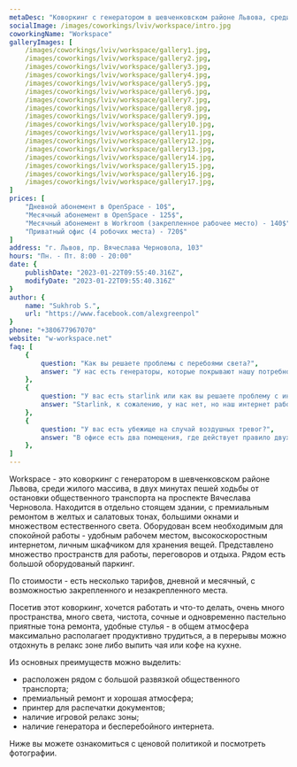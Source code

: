 ```yaml
---
metaDesc: "Коворкинг с генератором в шевченковском районе Львова, среди жилого массива, в двух минутах пешей ходьбы от остановки общественного транспорта на проспекте Вячеслава Черновола."
socialImage: /images/coworkings/lviv/workspace/intro.jpg
coworkingName: "Workspace"
galleryImages: [
	/images/coworkings/lviv/workspace/gallery1.jpg,
	/images/coworkings/lviv/workspace/gallery2.jpg,
	/images/coworkings/lviv/workspace/gallery3.jpg,
	/images/coworkings/lviv/workspace/gallery4.jpg,
	/images/coworkings/lviv/workspace/gallery5.jpg,
	/images/coworkings/lviv/workspace/gallery6.jpg,
	/images/coworkings/lviv/workspace/gallery7.jpg,
	/images/coworkings/lviv/workspace/gallery8.jpg,
	/images/coworkings/lviv/workspace/gallery9.jpg,
	/images/coworkings/lviv/workspace/gallery10.jpg,
	/images/coworkings/lviv/workspace/gallery11.jpg,
	/images/coworkings/lviv/workspace/gallery12.jpg,
	/images/coworkings/lviv/workspace/gallery13.jpg,
	/images/coworkings/lviv/workspace/gallery14.jpg,
	/images/coworkings/lviv/workspace/gallery15.jpg,
	/images/coworkings/lviv/workspace/gallery16.jpg,
	/images/coworkings/lviv/workspace/gallery17.jpg,
]
prices: [
	"Дневной абонемент в OpenSpace - 10$",
	"Месячный абонемент в OpenSpace - 125$",
	"Месячный абонемент в Workroom (закрепленное рабочее место) - 140$",
	"Приватный офис (4 робочих места) - 720$"
]
address: "г. Львов, пр. Вячеслава Черновола, 103"
hours: "Пн. - Пт. 8:00 - 20:00"
date: {
	publishDate: "2023-01-22T09:55:40.316Z",
	modifyDate: "2023-01-22T09:55:40.316Z"
}
author: {
	name: "Sukhrob S.",
	url: "https://www.facebook.com/alexgreenpol"
}
phone: "+380677967070"
website: "w-workspace.net"
faq: [
	{
		question: "Как вы решаете проблемы с перебоями света?", 
		answer: "У нас есть генераторы, которые покрывают нашу потребность в электроэнергии в периоды отключений."
	},
	{
		question: "У вас есть starlink или как вы решаете проблему с интернетом?", 
		answer: "Starlink, к сожалению, у нас нет, но наш интернет работает от генераторов."
	},
	{
		question: "У вас есть убежище на случай воздушных тревог?", 
		answer: "В офисе есть два помещения, где действует правило двух стен."
	},
]
---
```


Workspace - это коворкинг с генератором в шевченковском районе Львова, среди жилого массива, в двух минутах пешей ходьбы от остановки общественного транспорта на проспекте Вячеслава Черновола. Находится в отдельно стоящем здании, с премиальным ремонтом в желтых и салатовых тонах, большими окнами и множеством естественного света. Оборудован всем необходимым для спокойной работы - удобным рабочем местом, высокоскоростным интернетом, личным шкафчиком для хранения вещей. Представлено множество пространств для работы, переговоров и отдыха. Рядом есть большой оборудованый паркинг.

По стоимости - есть несколько тарифов, дневной и месячный, с возможностью закрепленного и незакрепленного места.

Посетив этот коворкинг, хочется работать и что-то делать, очень много пространства, много света, чистота, сочные и одновременно пастельно приятные тона ремонта, удобные стулья - в общем атмосфера максимально располагает продуктивно трудиться, а в перерывы можно отдохнуть в релакс зоне либо выпить чая или кофе на кухне.

Из основных преимуществ можно выделить:

-   расположен рядом с большой развязкой общественного транспорта;
-   премиальный ремонт и хорошая атмосфера;
-   принтер для распечатки документов;
-   наличие игровой релакс зоны;
-   наличие генератора и беcперебойного интернета.

Ниже вы можете ознакомиться с ценовой политикой и посмотреть фотографии.
